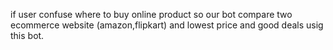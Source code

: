 if user confuse where to buy online product so our bot compare two ecommerce website (amazon,flipkart) and lowest price and good deals usig this bot. 
